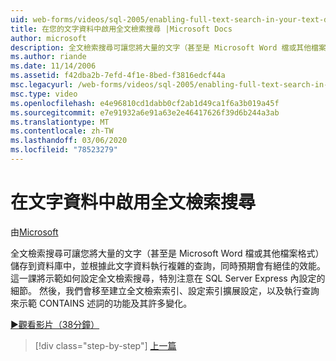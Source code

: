 ```yaml
---
uid: web-forms/videos/sql-2005/enabling-full-text-search-in-your-text-data
title: 在您的文字資料中啟用全文檢索搜尋 |Microsoft Docs
author: microsoft
description: 全文檢索搜尋可讓您將大量的文字（甚至是 Microsoft Word 檔或其他檔案格式）儲存到您的資料庫，並執行複雜的 qu 。
ms.author: riande
ms.date: 11/14/2006
ms.assetid: f42dba2b-7efd-4f1e-8bed-f3816edcf44a
msc.legacyurl: /web-forms/videos/sql-2005/enabling-full-text-search-in-your-text-data
msc.type: video
ms.openlocfilehash: e4e96810cd1dabb0cf2ab1d49ca1f6a3b019a45f
ms.sourcegitcommit: e7e91932a6e91a63e2e46417626f39d6b244a3ab
ms.translationtype: MT
ms.contentlocale: zh-TW
ms.lasthandoff: 03/06/2020
ms.locfileid: "78523279"
---
```

# <a name="enabling-full-text-search-in-your-text-data"></a>在文字資料中啟用全文檢索搜尋

由[Microsoft](https://github.com/microsoft)

全文檢索搜尋可讓您將大量的文字（甚至是 Microsoft Word 檔或其他檔案格式）儲存到資料庫中，並根據此文字資料執行複雜的查詢，同時預期會有絕佳的效能。 這一課將示範如何設定全文檢索搜尋，特別注意在 SQL Server Express 內設定的細節。 然後，我們會移至建立全文檢索索引、設定索引擴展設定，以及執行查詢來示範 CONTAINS 述詞的功能及其許多變化。

[&#9654;觀看影片（38分鐘）](https://channel9.msdn.com/Blogs/ASP-NET-Site-Videos/enabling-full-text-search-in-your-text-data)

> [!div class="step-by-step"]
> [上一篇](creating-and-using-stored-procedures.md)
